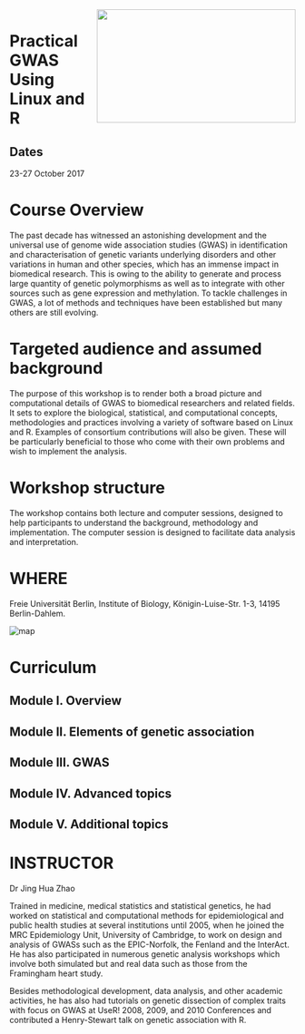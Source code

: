 <img src="https://image.jimcdn.com/app/cms/image/transf/dimension=571x10000:format=png/path/sc907c1c4cc8c1f1e/image/i71ccc2b41a89bd06/version/1470133774/image.png" height="200" width="350" align="right">


# Practical GWAS Using Linux and R

## Dates 

23-27 October 2017 

# Course Overview

The past decade has witnessed an astonishing development and the universal use of genome wide association studies (GWAS) in identification and characterisation of genetic variants underlying disorders and other variations in human and other species, which has an immense impact in biomedical research. This is owing to the ability to generate and process large quantity of genetic polymorphisms as well as to integrate with other sources such as gene expression and methylation. To tackle challenges in GWAS, a lot of methods and techniques have been established but many others are still evolving.

# Targeted audience and assumed background

The purpose of this workshop is to render both a broad picture and computational details of GWAS to biomedical researchers and related fields. It sets to explore the biological, statistical, and computational concepts, methodologies and practices involving a variety of software based on Linux and R. Examples of consortium contributions will also be given. These will be particularly beneficial to those who come with their own problems and wish to implement the analysis.

# Workshop structure

The workshop contains both lecture and computer sessions, designed to help participants to understand the background, methodology and implementation. The computer session is designed to facilitate data analysis and interpretation.

# WHERE

Freie Universität Berlin, Institute of Biology, Königin-Luise-Str. 1-3, 14195 Berlin-Dahlem.

![map](https://image.jimcdn.com/app/cms/image/transf/none/path/sc907c1c4cc8c1f1e/image/i501c0825ca0ccc93/version/1488797144/image.jpg)

# Curriculum

## Module I. Overview

## Module II. Elements of genetic association

## Module III. GWAS

## Module IV. Advanced topics 

## Module V. Additional topics

# INSTRUCTOR

Dr Jing Hua Zhao

Trained in medicine, medical statistics and statistical genetics, he had worked on statistical and computational methods for epidemiological and public health studies at several institutions until 2005, when he joined the MRC Epidemiology Unit, University of Cambridge, to work on design and analysis of GWASs such as the EPIC-Norfolk, the Fenland and the InterAct. He has also participated in numerous genetic analysis workshops which involve both simulated but and real data such as those from the Framingham heart study.

Besides methodological development, data analysis, and other academic activities, he has also had tutorials on genetic dissection of complex traits with focus on GWAS at UseR! 2008, 2009, and 2010 Conferences and contributed a Henry-Stewart talk on genetic association with R.


